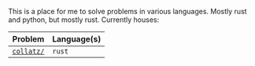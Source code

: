 This is a place for me to solve problems in various languages. Mostly rust and python, but mostly rust.
Currently houses:

 | Problem |  Language(s) |
 | ------- |  ----------- |
 | [`collatz/`](collatz/) | `rust` |
